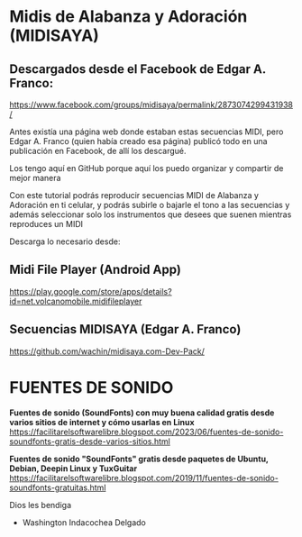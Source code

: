 # Midis de Alabanza y Adoración (MIDISAYA)

## Descargados desde el Facebook de Edgar A. Franco:
https://www.facebook.com/groups/midisaya/permalink/2873074299431938/

Antes existía una página web donde estaban estas secuencias MIDI, pero Edgar A. Franco (quien había creado esa página) publicó todo en una publicación en Facebook, de allí los descargué.

Los tengo aquí en GitHub porque aquí los puedo organizar y compartir de mejor manera


Con este tutorial podrás reproducir secuencias MIDI de Alabanza y Adoración en ti celular, y podrás subirle o bajarle el tono a las secuencias y además seleccionar solo los instrumentos que desees que suenen mientras reproduces un MIDI

Descarga lo necesario desde:

## Midi File Player (Android App)
https://play.google.com/store/apps/details?id=net.volcanomobile.midifileplayer

## Secuencias MIDISAYA (Edgar A. Franco)
https://github.com/wachin/midisaya.com-Dev-Pack/

# FUENTES DE SONIDO

**Fuentes de sonido (SoundFonts) con muy buena calidad gratis desde varios sitios de internet y cómo usarlas en Linux**
https://facilitarelsoftwarelibre.blogspot.com/2023/06/fuentes-de-sonido-soundfonts-gratis-desde-varios-sitios.html

**Fuentes de sonido "SoundFonts" gratis desde paquetes de Ubuntu, Debian, Deepin Linux y TuxGuitar**
https://facilitarelsoftwarelibre.blogspot.com/2019/11/fuentes-de-sonido-soundfonts-gratuitas.html

Dios les bendiga 
- Washington Indacochea Delgado



